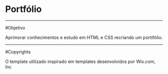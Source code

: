 # Portfólio


---

#Objetivo

  Aprimorar conhecimentos e estudo em HTML e CSS recriando um portifólio.
  
---
  
#Copyrights

  O template utilizado inspirado em templates desenvolvidos por Wix.com, Inc
  
